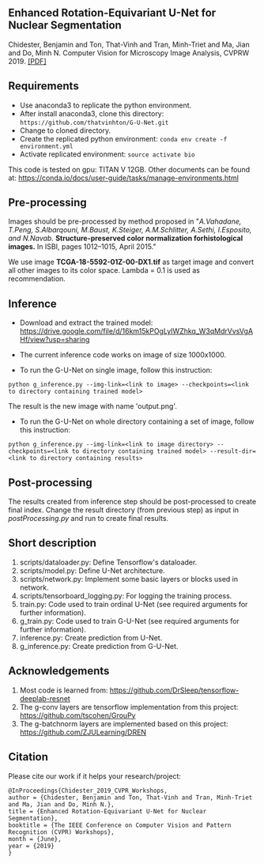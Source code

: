 ## Enhanced Rotation-Equivariant U-Net for Nuclear Segmentation
Chidester, Benjamin and Ton, That-Vinh and Tran, Minh-Triet and Ma, Jian and Do, Minh N.
Computer Vision for Microscopy Image Analysis, CVPRW 2019. <a href="http://openaccess.thecvf.com/content_CVPRW_2019/papers/CVMI/Chidester_Enhanced_Rotation-Equivariant_U-Net_for_Nuclear_Segmentation_CVPRW_2019_paper.pdf">[PDF]</a>

## Requirements

- Use anaconda3 to replicate the python environment.
- After install anaconda3, clone this directory: `https://github.com/thatvinhton/G-U-Net.git`
- Change to cloned directory.
- Create the replicated python environment: `conda env create -f environment.yml`
- Activate replicated environment: `source activate bio`

This code is tested on gpu: TITAN V 12GB. Other documents can be found at: https://conda.io/docs/user-guide/tasks/manage-environments.html 

## Pre-processing
Images should be pre-processed by method proposed in "*A.Vahadane, T.Peng, S.Albarqouni, M.Baust, K.Steiger, A.M.Schlitter, A.Sethi, I.Esposito, and N.Navab.* **Structure-preserved color normalization forhistological images.** In ISBI, pages 1012–1015, April 2015."

We use image **TCGA-18-5592-01Z-00-DX1.tif** as target image and convert all other images to its color space.
Lambda = 0.1 is used as recommendation. 


## Inference
- Download and extract the trained model: https://drive.google.com/file/d/16km15kPOgLyIWZhkq_W3qMdrVvsVgAHf/view?usp=sharing

- The current inference code works on image of size 1000x1000.

- To run the G-U-Net on single image, follow this instruction:
```
python g_inference.py --img-link=<link to image> --checkpoints=<link to directory containing trained model>
```
The result is the new image with name 'output.png'.

- To run the G-U-Net on whole directory containing a set of image, follow this instruction:
```
python g_inference.py --img-link=<link to image directory> --checkpoints=<link to directory containing trained model> --result-dir=<link to directory containing results>
```

## Post-processing

The results created from inference step should be post-processed to create final index.
Change the result directory (from previous step) as input in *postProcessing.py* and run to create final results. 

## Short description

1. scripts/dataloader.py: Define Tensorflow's dataloader.
2. scripts/model.py: Define U-Net architecture.
3. scripts/network.py: Implement some basic layers or blocks used in network.
4. scripts/tensorboard_logging.py: For logging the training process.
5. train.py: Code used to train ordinal U-Net (see required arguments for further information).
6. g_train.py: Code used to train G-U-Net (see required arguments for further information).
7. inference.py: Create prediction from U-Net.
8. g_inference.py: Create prediction from G-U-Net.

## Acknowledgements

1. Most code is learned from: https://github.com/DrSleep/tensorflow-deeplab-resnet
2. The g-conv layers are tensorflow implementation from this project: https://github.com/tscohen/GrouPy
3. The g-batchnorm layers are implemented based on this project: https://github.com/ZJULearning/DREN

## Citation
Please cite our work if it helps your research/project:
```
@InProceedings{Chidester_2019_CVPR_Workshops,
author = {Chidester, Benjamin and Ton, That-Vinh and Tran, Minh-Triet and Ma, Jian and Do, Minh N.},
title = {Enhanced Rotation-Equivariant U-Net for Nuclear Segmentation},
booktitle = {The IEEE Conference on Computer Vision and Pattern Recognition (CVPR) Workshops},
month = {June},
year = {2019}
}
```
